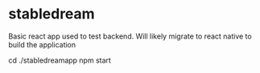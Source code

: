 # stabledream

Basic react app used to test backend. Will likely migrate to react native to build the application

cd ./stabledreamapp
npm start
